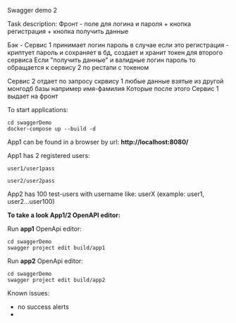 Swagger demo 2

Task description:
Фронт - поле для логина и пароля + кнопка регистрация + кнопка получить данные

Бэк - Сервис 1 принимает логин пароль в случае если это регистрация - криптует пароль и сохраняет в бд, создает и хранит токен для второго сервиса
Если "получить данные" и валидные логин пароль то обращается к сервису 2 по рестапи с токеном

Сервис 2 отдает по запросу скрвису 1 любые данные взятые из другой монгодб базы например имя-фамилия 
Которые после этого Сервис 1 выдает на фронт

To start applications:
```
cd swaggerDemo
docker-compose up --build -d
```

App1 can be found in a browser by url: **http://localhost:8080/**

App1 has 2 registered users:
```
user1/user1pass

user2/user2pass
```

App2 has 100 test-users with username like: userX (example: user1, user2...user100)


**To take a look App1/2 OpenAPI editor:**

Run **app1** OpenApi editor:
```
cd swaggerDemo
swagger project edit build/app1
```

Run **app2** OpenApi editor:
```
cd swaggerDemo
swagger project edit build/app2
```

Known issues:
- no success alerts
- 